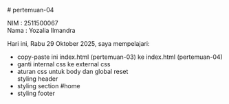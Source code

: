 # pertemuan-04

NIM : 2511500067<br>
Nama : Yozalia Ilmandra<br>

Hari ini, Rabu 29 Oktober 2025, saya mempelajari:
<ul>
  <li>copy-paste ini index.html (pertemuan-03) ke index.html (pertemuan-04)</li>
  <li>ganti internal css ke external css</li>
  <li>aturan css untuk body dan global reset</li>
  <li?>styling header</li>
  <li>styling section #home</li>
  <li>styling footer</li>
</ul>